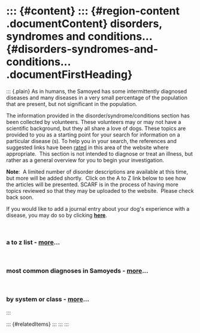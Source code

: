 ::: {#content}
::: {#region-content .documentContent}
disorders, syndromes and conditions\... {#disorders-syndromes-and-conditions... .documentFirstHeading}
=======================================

::: {.plain}
As in humans, the Samoyed has some intermittently diagnosed diseases and
many diseases in a very small percentage of the population that are
present, but not significant in the population.

The information provided in the disorder/syndrome/conditions section has
been collected by volunteers. These volunteers may or may not have a
scientific background, but they all share a love of dogs. These topics
are provided to you as a starting point for your search for information
on a particular disease (s). To help you in your search, the references
and suggested links have been
[rated](ratings-what-do-they-mean.html "ratings...what do they mean?")
in this area of the website where appropriate.  This section is not
intended to diagnose or treat an illness, but rather as a general
overview for you to begin your investigation.

**Note**:  A limited number of disorder descriptions are available at
this time, but more will be added shortly.  Click on the A to Z link
below to see how the articles will be presented. SCARF is in the process
of having more  topics reviewed so that they may be uploaded to the
website.  Please check back soon.

If you would like to add a journal entry about your dog\'s experience
with a disease, you may do so by clicking
[**here**](addliving_form.html "external-link").

 

### a to z list - [more](a-to-z-diseases.html "A to Z Diseases")\...

 

### most common diagnoses in Samoyeds - [more](most-common-diagnoses.html "most common diagnoses...")\...

 

### by system or class - [more](by-system-or-class.html "by system or class...")\...
:::

::: {#relatedItems}
:::
:::
:::
